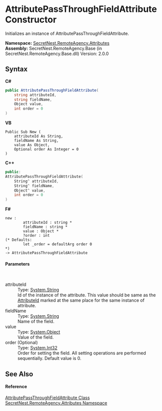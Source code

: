 # AttributePassThroughFieldAttribute Constructor 
 

Initializes an instance of AttributePassThroughFieldAttribute.

**Namespace:**&nbsp;<a href="N_SecretNest_RemoteAgency_Attributes">SecretNest.RemoteAgency.Attributes</a><br />**Assembly:**&nbsp;SecretNest.RemoteAgency.Base (in SecretNest.RemoteAgency.Base.dll) Version: 2.0.0

## Syntax

**C#**<br />
``` C#
public AttributePassThroughFieldAttribute(
	string attributeId,
	string fieldName,
	Object value,
	int order = 0
)
```

**VB**<br />
``` VB
Public Sub New ( 
	attributeId As String,
	fieldName As String,
	value As Object,
	Optional order As Integer = 0
)
```

**C++**<br />
``` C++
public:
AttributePassThroughFieldAttribute(
	String^ attributeId, 
	String^ fieldName, 
	Object^ value, 
	int order = 0
)
```

**F#**<br />
``` F#
new : 
        attributeId : string * 
        fieldName : string * 
        value : Object * 
        ?order : int 
(* Defaults:
        let _order = defaultArg order 0
*)
-> AttributePassThroughFieldAttribute
```


#### Parameters
&nbsp;<dl><dt>attributeId</dt><dd>Type: <a href="https://docs.microsoft.com/dotnet/api/system.string" target="_blank">System.String</a><br />Id of the instance of the attribute. This value should be same as the <a href="P_SecretNest_RemoteAgency_Attributes_AttributePassThroughAttribute_AttributeId">AttributeId</a> marked at the same place for the same instance of attribute.</dd><dt>fieldName</dt><dd>Type: <a href="https://docs.microsoft.com/dotnet/api/system.string" target="_blank">System.String</a><br />Name of the field.</dd><dt>value</dt><dd>Type: <a href="https://docs.microsoft.com/dotnet/api/system.object" target="_blank">System.Object</a><br />Value of the field.</dd><dt>order (Optional)</dt><dd>Type: <a href="https://docs.microsoft.com/dotnet/api/system.int32" target="_blank">System.Int32</a><br />Order for setting the field. All setting operations are performed sequentially. Default value is 0.</dd></dl>

## See Also


#### Reference
<a href="T_SecretNest_RemoteAgency_Attributes_AttributePassThroughFieldAttribute">AttributePassThroughFieldAttribute Class</a><br /><a href="N_SecretNest_RemoteAgency_Attributes">SecretNest.RemoteAgency.Attributes Namespace</a><br />